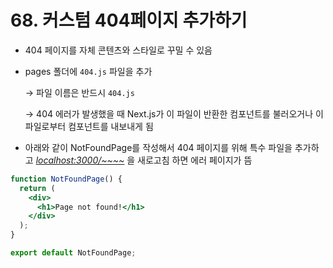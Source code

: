 # 68. 커스텀 404페이지 추가하기

- 404 페이지를 자체 콘텐츠와 스타일로 꾸밀 수 있음
- pages 폴더에 `404.js` 파일을 추가
    
    → 파일 이름은 반드시 `404.js`
    
    → 404 에러가 발생했을 때 Next.js가 이 파일이 반환한 컴포넌트를 불러오거나 이 파일로부터 컴포넌트를 내보내게 됨
    
- 아래와 같이 NotFoundPage를 작성해서 404 페이지를 위해 특수 파일을 추가하고 [*localhost:3000/~~~~*](http://localhost:3000/~~~~) 을 새로고침 하면 에러 페이지가 뜸

```jsx
function NotFoundPage() {
  return (
    <div>
      <h1>Page not found!</h1>
    </div>
  );
}

export default NotFoundPage;
```